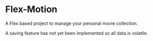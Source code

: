 # Flex-Motion
A Flex based project to manage your personal movie collection.

A saving feature has not yet been implemented so all data is volatile. 
